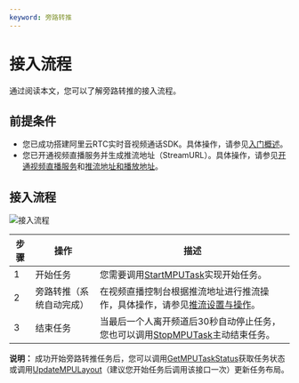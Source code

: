 ```yaml
---
keyword: 旁路转推
---
```


# 接入流程

通过阅读本文，您可以了解旁路转推的接入流程。

## 前提条件

-   您已成功搭建阿里云RTC实时音视频通话SDK。具体操作，请参见[入门概述](/cn.zh-CN/快速入门/入门概述.md)。
-   您已开通视频直播服务并生成推流地址（StreamURL）。具体操作，请参见[开通视频直播服务](/cn.zh-CN/.md)和[推流地址和播放地址](/cn.zh-CN/开发指南/直播基础服务/推流地址和播放地址.md)。

## 接入流程

![接入流程](https://static-aliyun-doc.oss-accelerate.aliyuncs.com/assets/img/zh-CN/5545068951/p72283.png)

|步骤|操作|描述|
|--|--|--|
|1|开始任务|您需要调用[StartMPUTask](/cn.zh-CN/服务端API/旁路转推/StartMPUTask.md)实现开始任务。|
|2|旁路转推（系统自动完成）|在视频直播控制台根据推流地址进行推流操作，具体操作，请参见[推流设置与操作](/cn.zh-CN/开发指南/直播基础服务/推流、拉流与播流.md)。|
|3|结束任务|当最后一个人离开频道后30秒自动停止任务，您也可以调用[StopMPUTask](/cn.zh-CN/服务端API/旁路转推/StopMPUTask.md)主动结束任务。|

**说明：** 成功开始旁路转推任务后，您可以调用[GetMPUTaskStatus](/cn.zh-CN/服务端API/旁路转推/GetMPUTaskStatus.md)获取任务状态或调用[UpdateMPULayout](/cn.zh-CN/服务端API/旁路转推/UpdateMPULayout.md)（建议您开始任务后调用该接口一次）更新任务布局。

